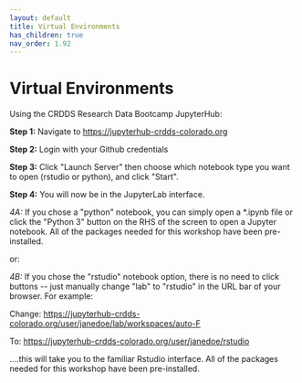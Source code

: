 ```yaml
---
layout: default
title: Virtual Environments
has_children: true
nav_order: 1.92
---
```


# Virtual Environments

Using the CRDDS Research Data Bootcamp JupyterHub:

**Step 1:** Navigate to https://jupyterhub-crdds-colorado.org

**Step 2:** Login with your Github credentials

**Step 3:** Click "Launch Server" then choose which notebook type you want to open (rstudio or python), and click "Start".

**Step 4:** You will now be in the JupyterLab interface.

*4A:* If you chose a "python" notebook, you can simply open a *.ipynb file or click the "Python 3" button on the RHS of the screen to open a Jupyter notebook.  All of the packages needed for this workshop have been pre-installed.

or:

*4B:* If you chose the "rstudio" notebook option, there is no need to click buttons -- just manually change "lab" to "rstudio" in the URL bar of your browser. For example:

Change:
https://jupyterhub-crdds-colorado.org/user/janedoe/lab/workspaces/auto-F

To:
https://jupyterhub-crdds-colorado.org/user/janedoe/rstudio

....this will take you to the familiar Rstudio interface.  All of the packages needed for this workshop have been pre-installed.
